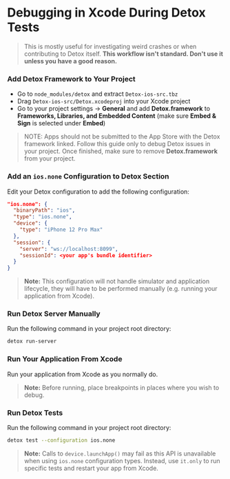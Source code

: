 # Debugging in Xcode During Detox Tests

> This is mostly useful for investigating weird crashes or when contributing to Detox itself. **This workflow isn't standard. Don't use it unless you have a good reason.**

### Add Detox Framework to Your Project

* Go to `node_modules/detox` and extract `Detox-ios-src.tbz`
* Drag `Detox-ios-src/Detox.xcodeproj` into your Xcode project
* Go to your project settings -> **General** and add **Detox.framework** to **Frameworks, Libraries, and Embedded Content** (make sure **Embed & Sign** is selected under **Embed**)

> NOTE: Apps should not be submitted to the App Store with the Detox framework linked. Follow this guide only to debug Detox issues in your project. Once finished, make sure to remove **Detox.framework** from your project.

### Add an `ios.none` Configuration to Detox Section

Edit your Detox configuration to add the following configuration:

```json
"ios.none": {
  "binaryPath": "ios",
  "type": "ios.none",
  "device": {
    "type": "iPhone 12 Pro Max"
  },
  "session": {
    "server": "ws://localhost:8099",
    "sessionId": <your app's bundle identifier>
  }
}
```

> **Note:** This configuration will not handle simulator and application lifecycle, they will have to be performed manually (e.g. running your application from Xcode).

### Run Detox Server Manually

Run the following command in your project root directory:

```sh
detox run-server
```

### Run Your Application From Xcode

Run your application from Xcode as you normally do.

> **Note:** Before running, place breakpoints in places where you wish to debug.

### Run Detox Tests

Run the following command in your project root directory:

```sh
detox test --configuration ios.none
```

> **Note:** Calls to `device.launchApp()` may fail as this API is unavailable when using `ios.none` configuration types. Instead, use `it.only` to run specific tests and restart your app from Xcode.
